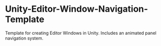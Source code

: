 # Unity-Editor-Window-Navigation-Template
Template for creating Editor Windows in Unity. Includes an animated panel navigation system.
